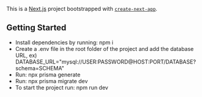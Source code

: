 This is a [Next.js](https://nextjs.org/) project bootstrapped with [`create-next-app`](https://github.com/vercel/next.js/tree/canary/packages/create-next-app).

## Getting Started

- Install dependencies by running: npm i
- Create a .env file in the root folder of the project and add the database URL, ex) DATABASE_URL="mysql://USER:PASSWORD@HOST:PORT/DATABASE?schema=SCHEMA"
- Run: npx prisma generate
- Run: npx prisma migrate dev
- To start the project run: npm run dev
